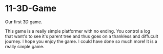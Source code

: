 # 11-3D-Game
Our first 3D game.

This game is a really simple platformer with no ending.
You control a log that want's to see it's parent tree and 
thus goes on a thankless and diffucult journey.
I hope you enjoy the game.
I could have done so much more!
It is a really simple game.
